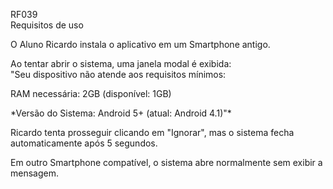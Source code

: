 RF039  
Requisitos de uso

O Aluno Ricardo instala o aplicativo em um Smartphone antigo.

Ao tentar abrir o sistema, uma janela modal é exibida:  
"Seu dispositivo não atende aos requisitos mínimos:

RAM necessária: 2GB (disponível: 1GB)

\*Versão do Sistema: Android 5+ (atual: Android 4.1)"\*

Ricardo tenta prosseguir clicando em "Ignorar", mas o sistema fecha automaticamente após 5 segundos.

Em outro Smartphone compatível, o sistema abre normalmente sem exibir a mensagem.

